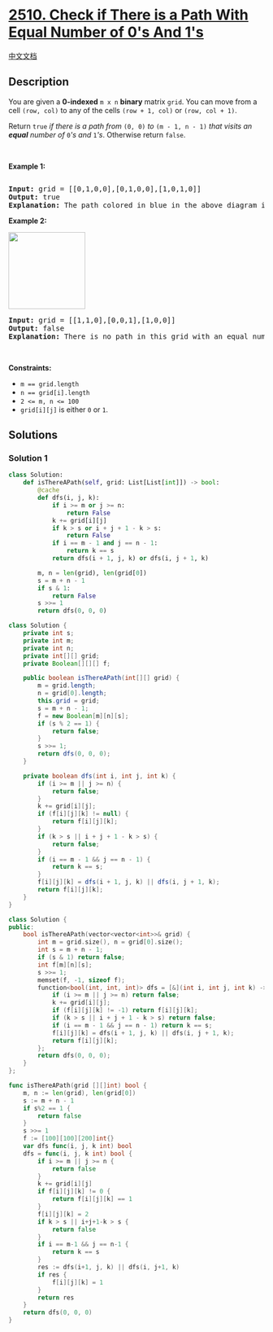 # [2510. Check if There is a Path With Equal Number of 0's And 1's](https://leetcode.com/problems/check-if-there-is-a-path-with-equal-number-of-0s-and-1s)

[中文文档](/solution/2500-2599/2510.Check%20if%20There%20is%20a%20Path%20With%20Equal%20Number%20of%200%27s%20And%201%27s/README.md)

## Description

<p>You are given a <strong>0-indexed</strong> <code>m x n</code> <strong>binary</strong> matrix <code>grid</code>. You can move from a cell <code>(row, col)</code> to any of the cells <code>(row + 1, col)</code> or <code>(row, col + 1)</code>.</p>

<p>Return <code>true</code><em> if there is a path from </em><code>(0, 0)</code><em> to </em><code>(m - 1, n - 1)</code><em> that visits an <strong>equal</strong> number of </em><code>0</code><em>&#39;s and </em><code>1</code><em>&#39;s</em>. Otherwise return <code>false</code>.</p>

<p>&nbsp;</p>
<p><strong class="example">Example 1:</strong></p>
<img alt="" src="https://fastly.jsdelivr.net/gh/doocs/leetcode@main/solution/2500-2599/2510.Check%20if%20There%20is%20a%20Path%20With%20Equal%20Number%20of%200%27s%20And%201%27s/images/yetgriddrawio-4.png" />
<pre>
<strong>Input:</strong> grid = [[0,1,0,0],[0,1,0,0],[1,0,1,0]]
<strong>Output:</strong> true
<strong>Explanation:</strong> The path colored in blue in the above diagram is a valid path because we have 3 cells with a value of 1 and 3 with a value of 0. Since there is a valid path, we return true.
</pre>

<p><strong class="example">Example 2:</strong></p>
<img alt="" src="https://fastly.jsdelivr.net/gh/doocs/leetcode@main/solution/2500-2599/2510.Check%20if%20There%20is%20a%20Path%20With%20Equal%20Number%20of%200%27s%20And%201%27s/images/yetgrid2drawio-1.png" style="width: 151px; height: 151px;" />
<pre>
<strong>Input:</strong> grid = [[1,1,0],[0,0,1],[1,0,0]]
<strong>Output:</strong> false
<strong>Explanation:</strong> There is no path in this grid with an equal number of 0&#39;s and 1&#39;s.
</pre>

<p>&nbsp;</p>
<p><strong>Constraints:</strong></p>

<ul>
	<li><code>m == grid.length</code></li>
	<li><code>n == grid[i].length</code></li>
	<li><code>2 &lt;= m, n &lt;= 100</code></li>
	<li><code>grid[i][j]</code> is either <code>0</code> or <code>1</code>.</li>
</ul>

## Solutions

### Solution 1

<!-- tabs:start -->

```python
class Solution:
    def isThereAPath(self, grid: List[List[int]]) -> bool:
        @cache
        def dfs(i, j, k):
            if i >= m or j >= n:
                return False
            k += grid[i][j]
            if k > s or i + j + 1 - k > s:
                return False
            if i == m - 1 and j == n - 1:
                return k == s
            return dfs(i + 1, j, k) or dfs(i, j + 1, k)

        m, n = len(grid), len(grid[0])
        s = m + n - 1
        if s & 1:
            return False
        s >>= 1
        return dfs(0, 0, 0)
```

```java
class Solution {
    private int s;
    private int m;
    private int n;
    private int[][] grid;
    private Boolean[][][] f;

    public boolean isThereAPath(int[][] grid) {
        m = grid.length;
        n = grid[0].length;
        this.grid = grid;
        s = m + n - 1;
        f = new Boolean[m][n][s];
        if (s % 2 == 1) {
            return false;
        }
        s >>= 1;
        return dfs(0, 0, 0);
    }

    private boolean dfs(int i, int j, int k) {
        if (i >= m || j >= n) {
            return false;
        }
        k += grid[i][j];
        if (f[i][j][k] != null) {
            return f[i][j][k];
        }
        if (k > s || i + j + 1 - k > s) {
            return false;
        }
        if (i == m - 1 && j == n - 1) {
            return k == s;
        }
        f[i][j][k] = dfs(i + 1, j, k) || dfs(i, j + 1, k);
        return f[i][j][k];
    }
}
```

```cpp
class Solution {
public:
    bool isThereAPath(vector<vector<int>>& grid) {
        int m = grid.size(), n = grid[0].size();
        int s = m + n - 1;
        if (s & 1) return false;
        int f[m][n][s];
        s >>= 1;
        memset(f, -1, sizeof f);
        function<bool(int, int, int)> dfs = [&](int i, int j, int k) -> bool {
            if (i >= m || j >= n) return false;
            k += grid[i][j];
            if (f[i][j][k] != -1) return f[i][j][k];
            if (k > s || i + j + 1 - k > s) return false;
            if (i == m - 1 && j == n - 1) return k == s;
            f[i][j][k] = dfs(i + 1, j, k) || dfs(i, j + 1, k);
            return f[i][j][k];
        };
        return dfs(0, 0, 0);
    }
};
```

```go
func isThereAPath(grid [][]int) bool {
	m, n := len(grid), len(grid[0])
	s := m + n - 1
	if s%2 == 1 {
		return false
	}
	s >>= 1
	f := [100][100][200]int{}
	var dfs func(i, j, k int) bool
	dfs = func(i, j, k int) bool {
		if i >= m || j >= n {
			return false
		}
		k += grid[i][j]
		if f[i][j][k] != 0 {
			return f[i][j][k] == 1
		}
		f[i][j][k] = 2
		if k > s || i+j+1-k > s {
			return false
		}
		if i == m-1 && j == n-1 {
			return k == s
		}
		res := dfs(i+1, j, k) || dfs(i, j+1, k)
		if res {
			f[i][j][k] = 1
		}
		return res
	}
	return dfs(0, 0, 0)
}
```

<!-- tabs:end -->

<!-- end -->

